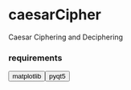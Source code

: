 # caesarCipher
Caesar Ciphering and Deciphering

<h3>
requirements
</h3>
<button>
matplotlib
</button><button>
pyqt5
</button>